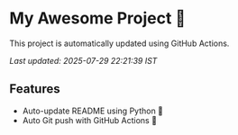 # My Awesome Project 🚀

This project is automatically updated using GitHub Actions.

_Last updated: 2025-07-29 22:21:39 IST_

## Features
- Auto-update README using Python 🐍
- Auto Git push with GitHub Actions 🤖

